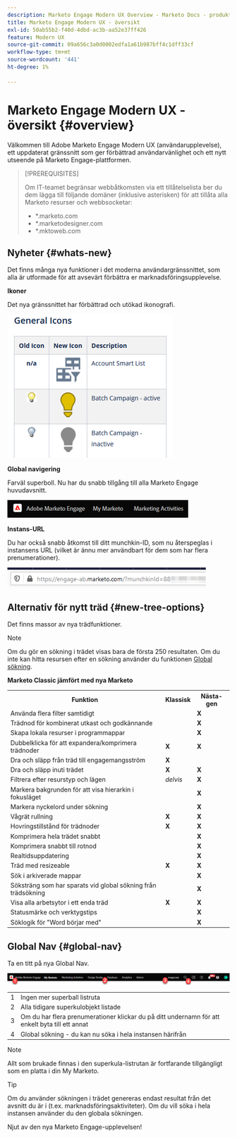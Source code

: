 ```yaml
---
description: Marketo Engage Modern UX Overview - Marketo Docs - produktdokumentation
title: Marketo Engage Modern UX - översikt
exl-id: 50ab55b2-f40d-4dbd-ac3b-aa52e37ff426
feature: Modern UX
source-git-commit: 09a656c3a0d0002edfa1a61b987bff4c1dff33cf
workflow-type: tm+mt
source-wordcount: '441'
ht-degree: 1%

---
```


# Marketo Engage Modern UX - översikt {#overview}

Välkommen till Adobe Marketo Engage Modern UX (användarupplevelse), ett uppdaterat gränssnitt som ger förbättrad användarvänlighet och ett nytt utseende på Marketo Engage-plattformen.

>[!PREREQUISITES]
>
>Om IT-teamet begränsar webbåtkomsten via ett tillåtelselista ber du dem lägga till följande domäner (inklusive asterisken) för att tillåta alla Marketo resurser och webbsocketar:
>
>* *.marketo.com
>* *.marketodesigner.com
>* *.mktoweb.com

## Nyheter {#whats-new}

Det finns många nya funktioner i det moderna användargränssnittet, som alla är utformade för att avsevärt förbättra er marknadsföringsupplevelse.

**Ikoner**

Det nya gränssnittet har förbättrad och utökad ikonografi.

![](assets/overview-2.png)

**Global navigering**

Farväl superboll. Nu har du snabb tillgång till alla Marketo Engage huvudavsnitt.

![](assets/overview-5.png)

**Instans-URL**

Du har också snabb åtkomst till ditt munchkin-ID, som nu återspeglas i instansens URL (vilket är ännu mer användbart för dem som har flera prenumerationer).

![](assets/overview-6.png)

## Alternativ för nytt träd {#new-tree-options}

Det finns massor av nya trädfunktioner.

>[!NOTE]
>
>Om du gör en sökning i trädet visas bara de första 250 resultaten. Om du inte kan hitta resursen efter en sökning använder du funktionen [Global sökning](/help/marketo/product-docs/marketo-engage-modern-ux/using-the-global-search.md).

**Marketo Classic jämfört med nya Marketo**

<table>
 <tbody>
  <tr>
   <th>Funktion</th>
   <th>Klassisk</th>
   <th>Nästa-gen</th>
  </tr>
  <tr>
   <td>Använda flera filter samtidigt</td>
   <td></td>
   <td><strong>X</strong></td>
  </tr>
  <tr>
   <td>Trädnod för kombinerat utkast och godkännande</td>
   <td></td>
   <td><strong>X</strong></td>
  </tr>
  <tr>
   <td>Skapa lokala resurser i programmappar</td>
   <td></td>
   <td><strong>X</strong></td>
  </tr>
  <tr>
   <td>Dubbelklicka för att expandera/komprimera trädnoder</td>
   <td><strong>X</strong></td>
   <td><strong>X</strong></td>
  </tr>
  <tr>
   <td>Dra och släpp från träd till engagemangsström</td>
   <td><strong>X</strong></td>
   <td></td>
  </tr>
  <tr>
   <td>Dra och släpp inuti trädet</td>
   <td><strong>X</strong></td>
   <td><strong>X</strong></td>
  </tr>
  <tr>
   <td>Filtrera efter resurstyp och lägen</td>
   <td><i>delvis</i></td>
   <td><strong>X</strong></td>
  </tr>
  <tr>
   <td>Markera bakgrunden för att visa hierarkin i fokusläget</td>
   <td></td>
   <td><strong>X</strong></td>
  </tr>
  <tr>
   <td>Markera nyckelord under sökning</td>
   <td></td>
   <td><strong>X</strong></td>
  </tr>
  <tr>
   <td>Vågrät rullning</td>
   <td><strong>X</strong></td>
   <td><strong>X</strong></td>
  </tr>
  <tr>
   <td>Hovringstillstånd för trädnoder</td>
   <td><strong>X</strong></td>
   <td><strong>X</strong></td>
  </tr>
  <tr>
   <td>Komprimera hela trädet snabbt</td>
   <td></td>
   <td><strong>X</strong></td>
  </tr>
  <tr>
   <td>Komprimera snabbt till rotnod</td>
   <td></td>
   <td><strong>X</strong></td>
  </tr>
  <tr>
   <td>Realtidsuppdatering</td>
   <td></td>
   <td><strong>X</strong></td>
  </tr>
  <tr>
   <td>Träd med resizeable</td>
   <td><strong>X</strong></td>
   <td><strong>X</strong></td>
  </tr>
  <tr>
   <td>Sök i arkiverade mappar</td>
   <td></td>
   <td><strong>X</strong></td>
  </tr>
  <tr>
   <td>Söksträng som har sparats vid global sökning från trädsökning</td>
   <td></td>
   <td><strong>X</strong></td>
  </tr>
  <tr>
   <td>Visa alla arbetsytor i ett enda träd</td>
   <td><strong>X</strong></td>
   <td><strong>X</strong></td>
  </tr>
  <tr>
   <td>Statusmärke och verktygstips</td>
   <td></td>
   <td><strong>X</strong></td>
  </tr>
  <tr>
   <td>Söklogik för "Word börjar med"</td>
   <td></td>
   <td><strong>X</strong></td>
  </tr>
 </tbody>
</table>

## Global Nav {#global-nav}

Ta en titt på nya Global Nav.

![](assets/overview-7.png)

<table>
 <tbody>
  <tr>
   <td>1</td>
   <td>Ingen mer superball listruta</td>
  </tr>
  <tr>
   <td>2</td>
   <td>Alla tidigare superkulobjekt listade</td>
  </tr>
  <tr>
  <tr>
   <td>3</td>
   <td>Om du har flera prenumerationer klickar du på ditt undernamn för att enkelt byta till ett annat</td>
  </tr>
  <tr>
   <td>4</td>
   <td>Global sökning - du kan nu söka i hela instansen härifrån</td>
  </tr>
 </tbody>
</table>

>[!NOTE]
>
>Allt som brukade finnas i den superkula-listrutan är fortfarande tillgängligt som en platta i din My Marketo.

>[!TIP]
>
>Om du använder sökningen i trädet genereras endast resultat från det avsnitt du är i (t.ex. marknadsföringsaktiviteter). Om du vill söka i hela instansen använder du den globala sökningen.

Njut av den nya Marketo Engage-upplevelsen!
